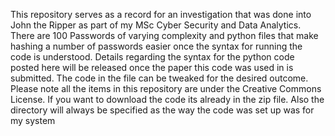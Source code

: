 This repository serves as a record for an investigation that was done into John the Ripper as part of my MSc Cyber Security and Data Analytics. There are 100 Passwords of varying complexity and python files that make hashing a number of passwords easier once the syntax for running the code is understood. Details regarding the syntax for the python code posted here will be released once
the paper this code was used in is submitted. The code in the file can be tweaked for the desired outcome. Please note all the items in this repository are under the Creative Commons License. If you want to download the code its already in the zip file. Also the directory will always be specified as the way the code was set up was for my system

<object data="John-The-Ripper/John_the_ripper_report.pdf" width="1000" height="1000" />
